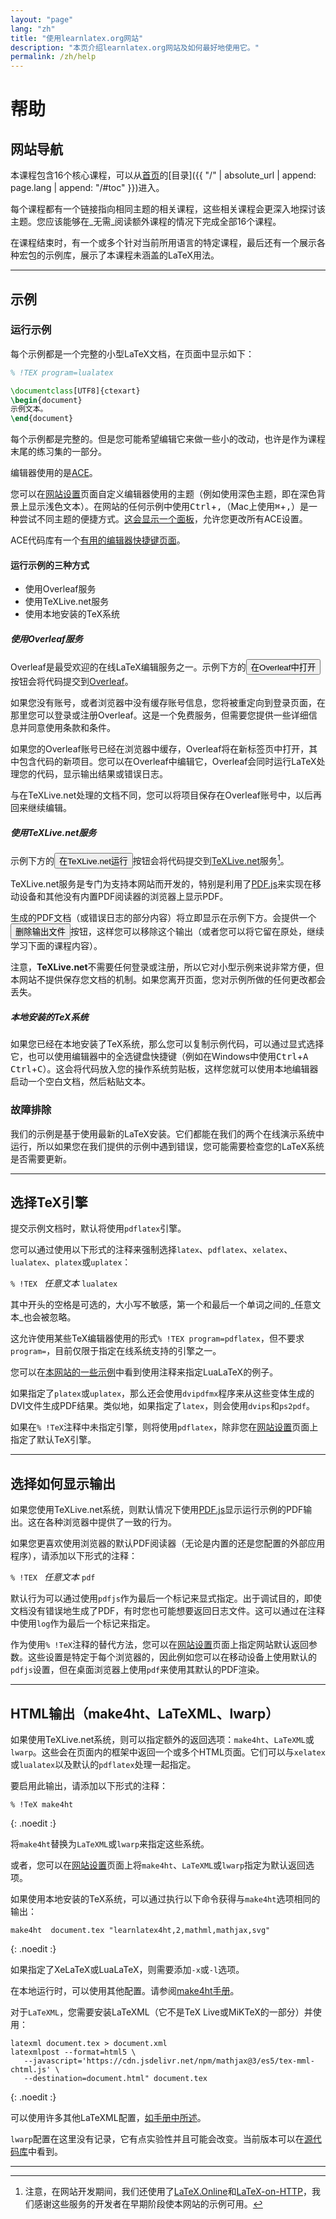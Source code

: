 ```yaml
---
layout: "page"
lang: "zh"
title: "使用learnlatex.org网站"
description: "本页介绍learnlatex.org网站及如何最好地使用它。"
permalink: /zh/help
---
```

<script>
  function acesettings() {
      editors['pre0'].execCommand("showSettingsMenu");
  }
</script>

# 帮助

## 网站导航

本课程包含16个核心课程，可以从[首页](./)的[目录]({{ "/" | absolute_url | append: page.lang | append: "/#toc" }})进入。

每个课程都有一个链接指向相同主题的相关课程，这些相关课程会更深入地探讨该主题。您应该能够在_无需_阅读额外课程的情况下完成全部16个课程。

在课程结束时，有一个或多个针对当前所用语言的特定课程，最后还有一个展示各种宏包的示例库，展示了本课程未涵盖的LaTeX用法。

---

## 示例

### 运行示例

每个示例都是一个完整的小型LaTeX文档，在页面中显示如下：

```latex
% !TEX program=lualatex

\documentclass[UTF8]{ctexart}
\begin{document}
示例文本。
\end{document}
```

每个示例都是完整的。但是您可能希望编辑它来做一些小的改动，也许是作为课程末尾的练习集的一部分。

编辑器使用的是[ACE](https://ace.c9.io/)。

您可以在[网站设置](settings)页面自定义编辑器使用的主题（例如使用深色主题，即在深色背景上显示浅色文本）。在网站的任何示例中使用<kbd>Ctrl</kbd>+<kbd>,</kbd>（Mac上使用<kbd>⌘</kbd>+<kbd>,</kbd>）是一种尝试不同主题的便捷方式。[这会显示一个面板](javascript:acesettings())，允许您更改所有ACE设置。

ACE代码库有一个[有用的编辑器快捷键页面](https://github.com/ajaxorg/ace/wiki/Default-Keyboard-Shortcuts)。

#### 运行示例的三种方式

* 使用Overleaf服务
* 使用TeXLive.net服务
* 使用本地安装的TeX系统

##### 使用Overleaf服务

Overleaf是最受欢迎的在线LaTeX编辑服务之一。示例下方的<button>在Overleaf中打开</button>按钮会将代码提交到[Overleaf](https://www.overleaf.com/about)。

如果您没有账号，或者浏览器中没有缓存账号信息，您将被重定向到登录页面，在那里您可以登录或注册Overleaf。这是一个免费服务，但需要您提供一些详细信息并同意使用条款和条件。

如果您的Overleaf账号已经在浏览器中缓存，Overleaf将在新标签页中打开，其中包含代码的新项目。您可以在Overleaf中编辑它，Overleaf会同时运行LaTeX处理您的代码，显示输出结果或错误日志。

与在TeXLive.net处理的文档不同，您可以将项目保存在Overleaf账号中，以后再回来继续编辑。

##### 使用TeXLive.net服务

示例下方的<button>在TeXLive.net运行</button>按钮会将代码提交到[TeXLive.net](https://texlive.net)服务[^1]。

TeXLive.net服务是专门为支持本网站而开发的，特别是利用了[PDF.js](https://mozilla.github.io/pdf.js/)来实现在移动设备和其他没有内置PDF阅读器的浏览器上显示PDF。

生成的PDF文档（或错误日志的部分内容）将立即显示在示例下方。会提供一个<button>删除输出文件</button>按钮，这样您可以移除这个输出（或者您可以将它留在原处，继续学习下面的课程内容）。

注意，**TeXLive.net**不需要任何登录或注册，所以它对小型示例来说非常方便，但本网站不提供保存您文档的机制。如果您离开页面，您对示例所做的任何更改都会丢失。

##### 本地安装的TeX系统

如果您已经在本地安装了TeX系统，那么您可以复制示例代码，可以通过显式选择它，也可以使用编辑器中的全选键盘快捷键（例如在Windows中使用<kbd>Ctrl</kbd>+<kbd>A</kbd> <kbd>Ctrl</kbd>+<kbd>C</kbd>）。这会将代码放入您的操作系统剪贴板，这样您就可以使用本地编辑器启动一个空白文档，然后粘贴文本。

### 故障排除

我们的示例是基于使用最新的LaTeX安装。它们都能在我们的两个在线演示系统中运行，所以如果您在我们提供的示例中遇到错误，您可能需要检查您的LaTeX系统是否需要更新。

---

## 选择TeX引擎

提交示例文档时，默认将使用`pdflatex`引擎。

您可以通过使用以下形式的注释来强制选择`latex`、`pdflatex`、`xelatex`、`lualatex`、`platex`或`uplatex`：

`% !TEX ` _任意文本_ `lualatex`

其中开头的空格是可选的，大小写不敏感，第一个和最后一个单词之间的_任意文本_也会被忽略。

这允许使用某些TeX编辑器使用的形式`% !TEX program=pdflatex`，但不要求`program=`，目前仅限于指定在线系统支持的引擎之一。

您可以在[本网站的一些示例](more-14)中看到使用注释来指定LuaLaTeX的例子。

如果指定了`platex`或`uplatex`，那么还会使用`dvipdfmx`程序来从这些变体生成的DVI文件生成PDF结果。类似地，如果指定了`latex`，则会使用`dvips`和`ps2pdf`。

如果在`% !TeX`注释中未指定引擎，则将使用`pdflatex`，除非您在[网站设置](settings)页面上指定了默认TeX引擎。

---

## 选择如何显示输出

如果您使用TeXLive.net系统，则默认情况下使用[PDF.js](https://mozilla.github.io/pdf.js/)显示运行示例的PDF输出。这在各种浏览器中提供了一致的行为。

如果您更喜欢使用浏览器的默认PDF阅读器（无论是内置的还是您配置的外部应用程序），请添加以下形式的注释：

`% !TEX ` _任意文本_ `pdf`

默认行为可以通过使用`pdfjs`作为最后一个标记来显式指定。出于调试目的，即使文档没有错误地生成了PDF，有时您也可能想要返回日志文件。这可以通过在注释中使用`log`作为最后一个标记来指定。

作为使用`% !TeX`注释的替代方法，您可以在[网站设置](settings)页面上指定网站默认返回参数。这些设置是特定于每个浏览器的，因此例如您可以在移动设备上使用默认的`pdfjs`设置，但在桌面浏览器上使用`pdf`来使用其默认的PDF渲染。

---

## HTML输出（make4ht、LaTeXML、lwarp）

如果使用TeXLive.net系统，则可以指定额外的返回选项：`make4ht`、`LaTeXML`或`lwarp`。这些会在页面内的框架中返回一个或多个HTML页面。它们可以与`xelatex`或`lualatex`以及默认的`pdflatex`处理一起指定。

要启用此输出，请添加以下形式的注释：

```
% !TeX make4ht
```
{: .noedit :}

将`make4ht`替换为`LaTeXML`或`lwarp`来指定这些系统。

或者，您可以在[网站设置](settings)页面上将`make4ht`、`LaTeXML`或`lwarp`指定为默认返回选项。

如果使用本地安装的TeX系统，可以通过执行以下命令获得与`make4ht`选项相同的输出：

```
make4ht  document.tex "learnlatex4ht,2,mathml,mathjax,svg"
```
{: .noedit :}

如果指定了XeLaTeX或LuaLaTeX，则需要添加`-x`或`-l`选项。

在本地运行时，可以使用其他配置。请参阅[make4ht手册](https://texdoc.org/pkg/make4ht)。

对于`LaTeXML`，您需要安装LaTeXML（它不是TeX Live或MiKTeX的一部分）并使用：

```
latexml document.tex > document.xml
latexmlpost --format=html5 \
   --javascript='https://cdn.jsdelivr.net/npm/mathjax@3/es5/tex-mml-chtml.js' \
   --destination=document.html" document.tex
```
{: .noedit :}

可以使用许多其他LaTeXML配置，[如手册中所述](https://dlmf.nist.gov/LaTeXML/manual/)。

`lwarp`配置在这里没有记录，它有点实验性并且可能会改变。当前版本可以在[源代码库](https://github.com/davidcarlisle/latexcgi/blob/main/lwarp/latexcgilwarp)中看到。

---

[^1]: 注意，在网站开发期间，我们还使用了[LaTeX.Online](https://latexonline.cc/)和[LaTeX-on-HTTP](https://github.com/YtoTech/latex-on-http)，我们感谢这些服务的开发者在早期阶段使本网站的示例可用。


